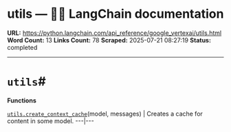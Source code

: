# utils — 🦜🔗 LangChain  documentation

**URL:** https://python.langchain.com/api_reference/google_vertexai/utils.html
**Word Count:** 13
**Links Count:** 78
**Scraped:** 2025-07-21 08:27:19
**Status:** completed

---

# `utils`\#

**Functions**

[`utils.create_context_cache`](https://python.langchain.com/api_reference/google_vertexai/utils/langchain_google_vertexai.utils.create_context_cache.html#langchain_google_vertexai.utils.create_context_cache "langchain_google_vertexai.utils.create_context_cache")\(model, messages\) | Creates a cache for content in some model.   ---|---